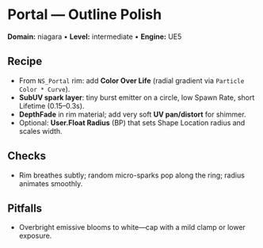 # Portal — Outline Polish
**Domain:** niagara • **Level:** intermediate • **Engine:** UE5

## Recipe
- From `NS_Portal` rim: add **Color Over Life** (radial gradient via `Particle Color * Curve`).
- **SubUV spark layer**: tiny burst emitter on a circle, low Spawn Rate, short Lifetime (0.15–0.3s).
- **DepthFade** in rim material; add very soft **UV pan/distort** for shimmer.
- Optional: **User.Float Radius** (BP) that sets Shape Location radius and scales width.

## Checks
- Rim breathes subtly; random micro-sparks pop along the ring; radius animates smoothly.

## Pitfalls
- Overbright emissive blooms to white—cap with a mild clamp or lower exposure.
